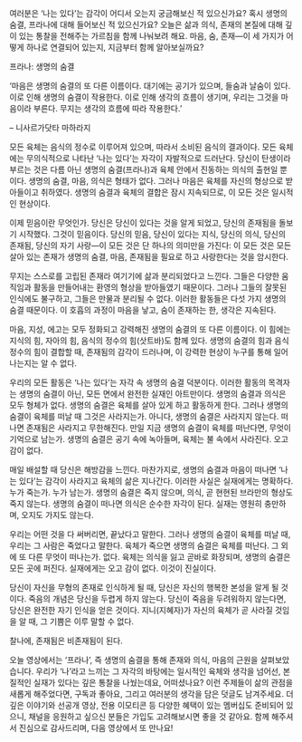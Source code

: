 여러분은 ‘나는 있다’는 감각이 어디서 오는지 궁금해보신 적 있으신가요?
혹시 생명의 숨결,
프라나에 대해 들어보신 적 있으신가요?
오늘은 삶과 의식,
존재의 본질에 대해 깊이 있는 통찰을 전해주는 가르침을 함께 나눠보려 해요.
마음,
숨,
존재—이 세 가지가 어떻게 하나로 연결되어 있는지,
지금부터 함께 알아보실까요?





프라나: 생명의 숨결

‘마음은 생명의 숨결의 또 다른 이름이다.
대기에는 공기가 있으며,
들숨과 날숨이 있다.
이로 인해 생명의 숨결이 작용한다.
이로 인해 생각의 흐름이 생기며,
우리는 그것을 마음이라 부른다.
무지는 생각의 흐름에 따라 작용한다.’

– 니사르가닷타 마하라지

모든 육체는 음식의 정수로 이루어져 있으며,
따라서 소비된 음식의 결과이다.
모든 육체에는 무의식적으로 나타난 ‘나는 있다’는 자각이 자발적으로 드러난다.
당신이 탄생이라 부르는 것은 다름 아닌 생명의 숨결(프라나)과 육체 안에서 진동하는 의식의 출현일 뿐이다.
생명의 숨결,
마음,
의식은 형태가 없다.
그러나 마음은 육체를 자신의 형상으로 받아들이고 취하였다.
생명의 숨결과 육체의 결합은 잠시 지속되므로,
이 모든 것은 일시적인 현상이다.

이제 믿음이란 무엇인가.
당신은 당신이 있다는 것을 알게 되었고,
당신의 존재됨을 돌보기 시작했다.
그것이 믿음이다.
당신의 믿음,
당신이 있다는 지식,
당신의 의식,
당신의 존재됨,
당신의 자기 사랑—이 모든 것은 단 하나의 의미만을 가진다: 이 모든 것은 모든 살아 있는 존재가 생명의 숨결,
마음,
존재됨을 필요로 하고 사랑한다는 것을 암시한다.

무지는 스스로를 고립된 존재라 여기기에 삶과 분리되었다고 느낀다.
그들은 다양한 움직임과 활동을 만들어내는 환영의 형상을 받아들였기 때문이다.
그러나 그들의 잘못된 인식에도 불구하고,
그들은 만물과 분리될 수 없다.
이러한 활동들은 다섯 가지 생명의 숨결 때문이다.
이 호흡의 과정이 마음을 낳고,
숨이 존재하는 한,
생각은 지속된다.

마음,
지성,
에고는 모두 정화되고 강력해진 생명의 숨결의 또 다른 이름이다.
이 힘에는 지식의 힘,
자아의 힘,
음식의 정수의 힘(삿트바)도 함께 있다.
생명의 숨결의 힘과 음식 정수의 힘이 결합할 때,
존재됨의 감각이 드러나며,
이 강력한 현상이 누구를 통해 일어나는지는 알 수 없다.

우리의 모든 활동은 ‘나는 있다’는 자각 속 생명의 숨결 덕분이다.
이러한 활동의 목격자는 생명의 숨결이 아닌,
모든 면에서 완전한 실재인 아트만이다.
생명의 숨결과 의식은 모두 형체가 없다.
생명의 숨결은 육체를 살아 있게 하고 활동하게 한다.
그러나 생명의 숨결이 육체를 떠날 때 그것은 사라지는가.
아니다,
생명의 숨결은 사라지지 않는다.
떠나면 존재됨은 사라지고 무한해진다.
만일 지금 생명의 숨결이 육체를 떠난다면,
무엇이 기억으로 남는가.
생명의 숨결은 공기 속에 녹아들며,
육체는 불 속에서 사라진다.
오고 감이 없다.

매일 배설할 때 당신은 해방감을 느낀다.
마찬가지로,
생명의 숨결과 마음이 떠나면 ‘나는 있다’는 감각이 사라지고 육체의 삶은 지나간다.
이러한 사실은 실재에게는 명확하다.
누가 죽는가.
누가 남는가.
생명의 숨결은 죽지 않으며,
의식,
곧 현현된 브라만의 형상도 죽지 않는다.
생명의 숨결이 떠나면 의식은 순수한 자각이 된다.
실재는 영원히 충만하며,
오지도 가지도 않는다.

우리는 어떤 것을 다 써버리면,
끝났다고 말한다.
그러나 생명의 숨결이 육체를 떠날 때,
우리는 그 사람은 죽었다고 말한다.
육체가 죽으면 생명의 숨결은 육체를 떠난다.
그 외에 또 다른 무엇이 떠나는가.
없다.
육체는 의식을 잃고 곧바로 화장되며,
생명의 숨결은 모든 곳에 퍼진다.
실재에게는 오고 감이 없다.
이것이 진실이다.

당신이 자신을 무형의 존재로 인식하게 될 때,
당신은 자신의 행복한 본성을 알게 될 것이다.
죽음의 개념은 당신을 두렵게 하지 않는다.
당신이 죽음을 두려워하지 않는다면,
당신은 완전한 자기 인식을 얻은 것이다.
지니(지혜자)가 자신의 육체가 곧 사라질 것임을 알 때,
그 기쁨은 이루 말할 수 없다.

찰나에,
존재됨은 비존재됨이 된다.



오늘 영상에서는 ‘프라나’,
즉 생명의 숨결을 통해 존재와 의식,
마음의 근원을 살펴보았습니다.
우리가 ‘나’라고 느끼는 그 자각의 바탕에는 일시적인 육체와 생각을 넘어선,
본질적인 실재가 있다는 깊은 통찰을 나눴는데요,
어떠셨나요?
이런 주제들이 삶의 관점을 새롭게 해주었다면,
구독과 좋아요,
그리고 여러분의 생각을 담은 덧글도 남겨주세요.
더 깊은 이야기와 선공개 영상,
전용 이모티콘 등 다양한 혜택이 있는 멤버십도 준비되어 있으니,
채널을 응원하고 싶으신 분들은 가입도 고려해보시면 좋을 것 같아요.
함께 해주셔서 진심으로 감사드리며,
다음 영상에서 또 만나요!